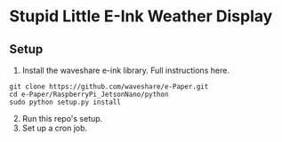 # Stupid Little E-Ink Weather Display 

## Setup
1. Install the waveshare e-ink library. Full instructions here.
```
git clone https://github.com/waveshare/e-Paper.git
cd e-Paper/RaspberryPi_JetsonNano/python
sudo python setup.py install
```
2. Run this repo's setup. 
3. Set up a cron job.

